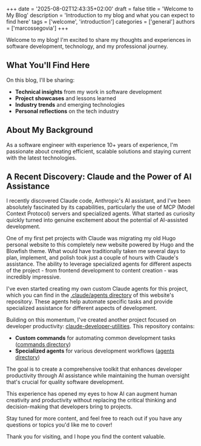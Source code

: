 +++
date = '2025-08-02T12:43:35+02:00'
draft = false
title = 'Welcome to My Blog'
description = 'Introduction to my blog and what you can expect to find here'
tags = ['welcome', 'introduction']
categories = ['general']
authors = ['marcossegovia']
+++

Welcome to my blog! I'm excited to share my thoughts and experiences in software development, technology, and my professional journey.

## What You'll Find Here

On this blog, I'll be sharing:

- **Technical insights** from my work in software development
- **Project showcases** and lessons learned
- **Industry trends** and emerging technologies
- **Personal reflections** on the tech industry

## About My Background

As a software engineer with experience 10+ years of experience, I'm passionate about creating efficient, scalable solutions and staying current with the latest technologies.

## A Recent Discovery: Claude and the Power of AI Assistance

I recently discovered Claude code, Anthropic's AI assistant, and I've been absolutely fascinated by its capabilities, particularly the use of MCP (Model Context Protocol) servers and specialized agents. What started as curiosity quickly turned into genuine excitement about the potential of AI-assisted development.

One of my first pet projects with Claude was migrating my old Hugo personal website to this completely new website powered by Hugo and the Blowfish theme. What would have traditionally taken me several days to plan, implement, and polish took just a couple of hours with Claude's assistance. The ability to leverage specialized agents for different aspects of the project - from frontend development to content creation - was incredibly impressive.

I've even started creating my own custom Claude agents for this project, which you can find in the [.claude/agents directory](https://github.com/marcossegovia/marcossegovia.github.io/tree/master/.claude/agents) of this website's repository. These agents help automate specific tasks and provide specialized assistance for different aspects of development.

Building on this momentum, I've created another project focused on developer productivity: [claude-developer-utilities](https://github.com/marcossegovia/claude-developer-utilities). This repository contains:

- **Custom commands** for automating common development tasks ([commands directory](https://github.com/marcossegovia/claude-developer-utilities/tree/main/.claude/commands))
- **Specialized agents** for various development workflows ([agents directory](https://github.com/marcossegovia/claude-developer-utilities/tree/main/.claude/agents))

The goal is to create a comprehensive toolkit that enhances developer productivity through AI assistance while maintaining the human oversight that's crucial for quality software development.

This experience has opened my eyes to how AI can augment human creativity and productivity without replacing the critical thinking and decision-making that developers bring to projects.

Stay tuned for more content, and feel free to reach out if you have any questions or topics you'd like me to cover!

Thank you for visiting, and I hope you find the content valuable.
